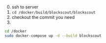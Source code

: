 
0. ssh to server
1. `cd /docker/build/blockscout/blockscout`
2. checkout the commit you need
3. 
```sh
cd /docker
sudo docker-compose up -d --build blockscout
```